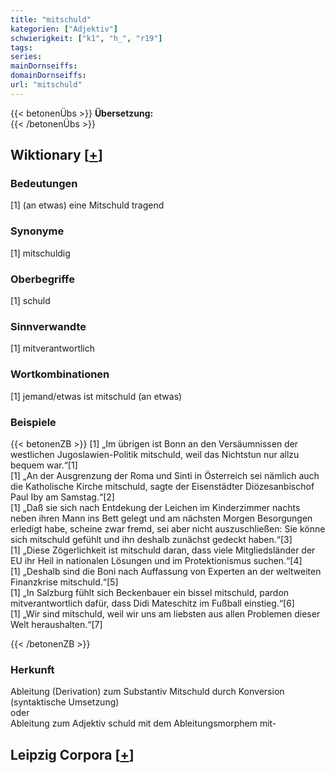 ```yaml
---
title: "mitschuld"
kategorien: ["Adjektiv"]
schwierigkeit: ["k1", "h_", "r19"]
tags:
series:
mainDornseiffs:
domainDornseiffs:
url: "mitschuld"
---
```


{{< betonenÜbs >}}
**Übersetzung:**  
{{< /betonenÜbs >}}

## Wiktionary [[+](https://de.wiktionary.org/wiki/mitschuld)]

### Bedeutungen
[1] (an etwas) eine Mitschuld tragend  

### Synonyme
[1] mitschuldig  

### Oberbegriffe
[1] schuld  

### Sinnverwandte
[1] mitverantwortlich  

### Wortkombinationen
[1] jemand/etwas ist mitschuld (an etwas)  

### Beispiele
{{< betonenZB >}}
[1] „Im übrigen ist Bonn an den Versäumnissen der westlichen Jugoslawien-Politik mitschuld, weil das Nichtstun nur allzu bequem war.“[1]  
[1] „An der Ausgrenzung der Roma und Sinti in Österreich sei nämlich auch die Katholische Kirche mitschuld, sagte der Eisenstädter Diözesanbischof Paul Iby am Samstag.“[2]  
[1] „Daß sie sich nach Entdekung der Leichen im Kinderzimmer nachts neben ihren Mann ins Bett gelegt und am nächsten Morgen Besorgungen erledigt habe, scheine zwar fremd, sei aber nicht auszuschließen: Sie könne sich mitschuld gefühlt und ihn deshalb zunächst gedeckt haben.“[3]  
[1] „Diese Zögerlichkeit ist mitschuld daran, dass viele Mitgliedsländer der EU ihr Heil in nationalen Lösungen und im Protektionismus suchen.“[4]  
[1] „Deshalb sind die Boni nach Auffassung von Experten an der weltweiten Finanzkrise mitschuld.“[5]  
[1] „In Salzburg fühlt sich Beckenbauer ein bissel mitschuld, pardon mitverantwortlich dafür, dass Didi Mateschitz im Fußball einstieg.“[6]  
[1] „Wir sind mitschuld, weil wir uns am liebsten aus allen Problemen dieser Welt heraushalten.“[7]  

{{< /betonenZB >}}
### Herkunft
Ableitung (Derivation) zum Substantiv Mitschuld durch Konversion (syntaktische Umsetzung)  
oder  
Ableitung zum Adjektiv schuld mit dem Ableitungsmorphem mit-  


## Leipzig Corpora [[+](https://corpora.uni-leipzig.de/en/res?word=mitschuld&corpusId=deu_newscrawl-public_2018)]

